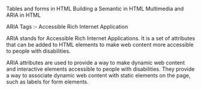 Tables and forms in HTML
Building a Semantic in HTML 
Multimedia and ARIA in HTML

ARIA Tags :- Accessible Rich Internet Application

ARIA stands for Accessible Rich Internet Applications. It is a set of attributes that can be added to HTML elements to make web content more accessible to people with disabilities.

ARIA attributes are used to provide a way to make dynamic web content and interactive elements accessible to people with disabilities. They provide a way to associate dynamic web content with static elements on the page, such as labels for form elements.

